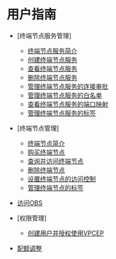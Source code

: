 # 用户指南

-   [终端节点服务管理]
    -   [终端节点服务简介](终端节点服务简介.md)
    -   [创建终端节点服务](创建终端节点服务.md)
    -   [查看终端节点服务](查看终端节点服务.md)
    -   [删除终端节点服务](删除终端节点服务.md)
    -   [管理终端节点服务的连接审批](管理终端节点服务的连接审批.md)
    -   [管理终端节点服务的白名单](管理终端节点服务的白名单.md)
    -   [查看终端节点服务的端口映射](查看终端节点服务的端口映射.md)
    -   [管理终端节点服务的标签](管理终端节点服务的标签.md)

-   [终端节点管理]
    -   [终端节点简介](终端节点简介.md)
    -   [购买终端节点](购买终端节点.md)
    -   [查询并访问终端节点](查询并访问终端节点.md)
    -   [删除终端节点](删除终端节点.md)
    -   [设置终端节点的访问控制](设置终端节点的访问控制.md)
    -   [管理终端节点的标签](管理终端节点的标签.md)

-   [访问OBS](访问OBS.md)
-   [权限管理]
    -   [创建用户并授权使用VPCEP](创建用户并授权使用VPCEP.md)

-   [配额调整](配额调整.md)

